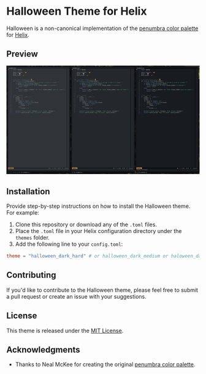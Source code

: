 # Halloween Theme for Helix

Halloween is a non-canonical implementation of the [penumbra color palette](https://github.com/nealmckee/penumbra) for [Helix](https://github.com/helix-editor/helix).  


## Preview

![Halloween Theme Preview](images/example.png)

## Installation

Provide step-by-step instructions on how to install the Halloween theme. For example:

1. Clone this repository or download any of the `.toml` files.
2. Place the `.toml` file in your Helix configuration directory under the `themes` folder.
3. Add the following line to your `config.toml`:

```toml
theme = "halloween_dark_hard" # or halloween_dark_medium or haloween_dark_soft
```

## Contributing

If you'd like to contribute to the Halloween theme, please feel free to submit a pull request or create an issue with your suggestions.

## License

This theme is released under the [MIT License](LICENSE).

## Acknowledgments

- Thanks to Neal McKee for creating the original [penumbra color palette](https://github.com/nealmckee/penumbra).
